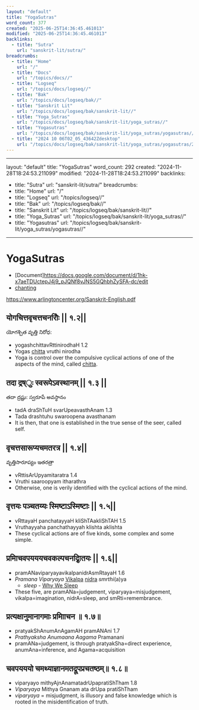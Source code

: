 ```yaml
---
layout: "default"
title: "YogaSutras"
word_count: 377
created: "2025-06-25T14:36:45.461013"
modified: "2025-06-25T14:36:45.461013"
backlinks:
  - title: "Sutra"
    url: "sanskrit-lit/sutra/"
breadcrumbs:
  - title: "Home"
    url: "/"
  - title: "Docs"
    url: "/topics/docs//"
  - title: "Logseq"
    url: "/topics/docs/logseq//"
  - title: "Bak"
    url: "/topics/docs/logseq/bak//"
  - title: "Sanskrit Lit"
    url: "/topics/docs/logseq/bak/sanskrit-lit//"
  - title: "Yoga_Sutras"
    url: "/topics/docs/logseq/bak/sanskrit-lit/yoga_sutras//"
  - title: "Yogasutras"
    url: "/topics/docs/logseq/bak/sanskrit-lit/yoga_sutras/yogasutras//"
  - title: "2024 10 06T02_05_43642Zdesktop"
    url: "/topics/docs/logseq/bak/sanskrit-lit/yoga_sutras/yogasutras/2024-10-06t02_05_43642zdesktop//"
---
```

---
layout: "default"
title: "YogaSutras"
word_count: 292
created: "2024-11-28T18:24:53.211099"
modified: "2024-11-28T18:24:53.211099"
backlinks:
  - title: "Sutra"
    url: "sanskrit-lit/sutra/"
breadcrumbs:
  - title: "Home"
    url: "/"
  - title: "Logseq"
    url: "/topics/logseq//"
  - title: "Bak"
    url: "/topics/logseq/bak//"
  - title: "Sanskrit Lit"
    url: "/topics/logseq/bak/sanskrit-lit//"
  - title: "Yoga_Sutras"
    url: "/topics/logseq/bak/sanskrit-lit/yoga_sutras//"
  - title: "Yogasutras"
    url: "/topics/logseq/bak/sanskrit-lit/yoga_sutras/yogasutras//"
---
# YogaSutras

- [Document]<https://docs.google.com/document/d/1hk-x7aeTDUctepJ4j9_pJQNf8vJNS5GQhbhZySFA-dc/edit>
- [chanting](https://youtu.be/aJc9mlwWx5k)

https://www.arlingtoncenter.org/Sanskrit-English.pdf

## योगचित्तवृचत्तचनरोिः || १.२||

యోగశ్చిత వృత్తి నిరోధ:

- yogashchittavRttinirodhaH 1.2
- Yogas [chitta](sanskrit-lit/chitta/) vruthi nirodha
- Yoga is control over the compulsive cyclical actions  of one of the aspects of the mind, called [chitta](sanskrit-lit/chitta/).

## तदा द्रष्ुः स्वरूपेऽवस्थानम् || १.३ ||

తదా ద్రష్టు: స్వరూపే అవస్థానం 

- tadA draShTuH svarUpeavasthAnam 1.3
- Tada drashtuhu swaroopena avasthanam
- It is then, that one is established in the true sense of the seer, called self.

## वृचत्तसारूप्यचमतरत्र || १.४||

వృత్తిసారూప్యం ఇతరత్రా 

- vRttisArUpyamitaratra 1.4
- Vruthi saaroopyam itharathra
- Otherwise, one is verily identified with the cyclical actions of the mind.

## वृत्तयः पञ्चतय्यः स्मिष्टाऽस्मिष्टाः || १.५||

- vRttayaH panchatayyaH kliShTAakliShTAH 1.5
- Vruthayyaha panchathayyah klishta aklishta
- These cyclical actions are of five kinds, some complex and some simple.

## प्रमािचवपयययचवकल्पचनद्रािृतयः || १.६||

- pramANaviparyayavikalpanidrAsmRtayaH 1.6
- *Pramana* *Viparyaya* [Vikalpa](sanskrit-lit/vikalpa/) [nidra](nidra/) *smrthi*(a)ya
  - *sleep* - [Why We Sleep](highlights/books/why-we-sleep/)
- These five, are pramANa=judgement, viparyaya=misjudgement,  vikalpa=imagination, nidrA=sleep, and smRti=remembrance.

## प्रत्यक्षानुमानागमाः प्रमािाचन ॥ १.७॥

- pratyakShAnumAnAgamAH pramANAni 1.7
- *Prathyaksha* *Anumaana* *Aagama* Pramanani
- pramANa=judgement, is through pratyakSha=direct experience,  anumAna=inference, and Agama=acquisition

## चवपयययो चमथ्याज्ञानमतद्रूपप्रचतष्ठम्॥ १.८॥

- viparyayo mithyAjnAnamatadrUpapratiShTham 1.8
- *Viparyaya* Mithya Gnanam ata drUpa pratiShTham
- *viparyaya* = misjudgment, is illusory and false knowledge  which is rooted in the misidentification of truth.
